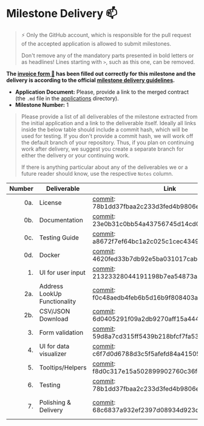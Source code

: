 # Milestone Delivery :mailbox:

> ⚡ Only the GitHub account, which is responsible for the pull request of the accepted application is allowed to submit milestones.
>
> Don't remove any of the mandatory parts presented in bold letters or as headlines! Lines starting with `>`, such as this one, can be removed.

**The [invoice form :pencil:](https://docs.google.com/forms/d/e/1FAIpQLSfmNYaoCgrxyhzgoKQ0ynQvnNRoTmgApz9NrMp-hd8mhIiO0A/viewform) has been filled out correctly for this milestone and the delivery is according to the official [milestone delivery guidelines](https://github.com/w3f/General-Grants-Program/blob/master/grants/milestone-deliverables-guidelines.md).**

* **Application Document:** Please, provide a link to the merged contract (the `.md` file in the [applications](https://github.com/w3f/Open-Grants-Program/tree/master/applications) directory).
* **Milestone Number:** 1

> Please provide a list of all deliverables of the milestone extracted from the initial application and a link to the deliverable itself. Ideally all links inside the below table should include a commit hash, which will be used for testing. If you don't provide a commit hash, we will work off the default branch of your repository. Thus, if you plan on continuing work after delivery, we suggest you create a separate branch for either the delivery or your continuing work.
>
> If there is anything particular about any of the deliverables we or a future reader should know, use the respective `Notes` column.

| Number | Deliverable | Link|  Notes |
| -----: | ----------- | ------------- | ------------- |
| 0a. | License | [commit](https://github.com/jackson-harris-iii/staking-rewards-viewer/commit/78b1dd37fbaa2c233d3fed4b9806edd57bf297c2): 78b1dd37fbaa2c233d3fed4b9806edd57bf297c2 | Included |
| 0b. | Documentation | [commit](https://github.com/jackson-harris-iii/staking-rewards-viewer/commit/23e0b31c0bb54a43756745d14cd045ef3698b630): 23e0b31c0bb54a43756745d14cd045ef3698b630 | Included |
| 0c. | Testing Guide | [commit](https://github.com/jackson-harris-iii/staking-rewards-viewer/commit/a8672f7ef64bc1a2c025c1cec4349cba8551ac6c): a8672f7ef64bc1a2c025c1cec4349cba8551ac6c | Complete |
| 0d. | Docker | [commit](https://github.com/jackson-harris-iii/staking-rewards-viewer/commit/4620fed33b7db92e5ba031017cab91fbcccf13b7): 4620fed33b7db92e5ba031017cab91fbcccf13b7 | Included |
| 1. | UI for user input | [commit](https://github.com/jackson-harris-iii/staking-rewards-viewer/commit/21323328044191198b7ea54873aa56e9479e0631): 21323328044191198b7ea54873aa56e9479e0631 | Complete |
| 2a. | Address LookUp Functionality | [commit](https://github.com/jackson-harris-iii/staking-rewards-viewer/commit/f0c48aedb4feb6b5d16b9f808403a116bf6fc524): f0c48aedb4feb6b5d16b9f808403a116bf6fc524 | Complete |
| 2b. | CSV/JSON Download | [commit](https://github.com/jackson-harris-iii/staking-rewards-viewer/commit/6d0405291f09a2db9270aff15a444772832ec98e): 6d0405291f09a2db9270aff15a444772832ec98e | Complete |
| 3. | Form validation | [commit](https://github.com/jackson-harris-iii/staking-rewards-viewer/commit/59d8a7cd315ff5439b218bfcf7fa536b3207b9dd): 59d8a7cd315ff5439b218bfcf7fa536b3207b9dd | Complete |
| 4.  | UI for data visualizer | [commit](https://github.com/jackson-harris-iii/staking-rewards-viewer/commit/c6f7d0d6788d3c5f5afefd84a41505dd6afa8b86): c6f7d0d6788d3c5f5afefd84a41505dd6afa8b86 | Complete |
| 5. | Tooltips/Helpers | [commit](https://github.com/jackson-harris-iii/staking-rewards-viewer/commit/f8d0c317e15a502899902760c36fc340c92268eb): f8d0c317e15a502899902760c36fc340c92268eb | Complete |
| 6. | Testing | [commit](https://github.com/jackson-harris-iii/staking-rewards-viewer/commit/78b1dd37fbaa2c233d3fed4b9806edd57bf297c2): 78b1dd37fbaa2c233d3fed4b9806edd57bf297c2 | Complete |
| 7. | Polishing & Delivery | [commit](https://github.com/jackson-harris-iii/staking-rewards-viewer/commit/68c6837a932ef2397d08934d923d4ecd7bdcd343): 68c6837a932ef2397d08934d923d4ecd7bdcd343 | Ready For Review |

